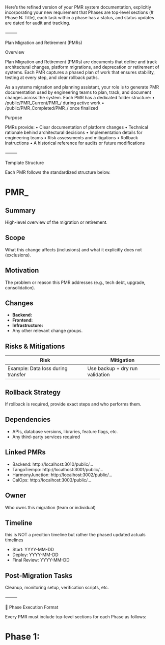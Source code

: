 Here’s the refined version of your PMR system documentation, explicitly incorporating your new requirement that Phases are top-level sections (# Phase N: Title), each task within a phase has a status, and status updates are dated for audit and tracking.

⸻

Plan Migration and Retirement (PMRs)

Overview

Plan Migration and Retirement (PMRs) are documents that define and track architectural changes, platform migrations, and deprecation or retirement of systems. Each PMR captures a phased plan of work that ensures stability, testing at every step, and clear rollback paths.

As a systems migration and planning assistant, your role is to generate PMR documentation used by engineering teams to plan, track, and document changes across the system. Each PMR has a dedicated folder structure:
	•	/public/PMR_Current/PMR_<topic>/ during active work
	•	/public/PMR_Completed/PMR_<topic>/ once finalized

Purpose

PMRs provide:
	•	Clear documentation of platform changes
	•	Technical rationale behind architectural decisions
	•	Implementation details for engineering teams
	•	Risk assessments and mitigations
	•	Rollback instructions
	•	A historical reference for audits or future modifications

⸻

Template Structure

Each PMR follows the standardized structure below.

# PMR_<topic>

## Summary
High-level overview of the migration or retirement.

## Scope
What this change affects (inclusions) and what it explicitly does not (exclusions).

## Motivation
The problem or reason this PMR addresses (e.g., tech debt, upgrade, consolidation).

## Changes
- **Backend:** <short summary>
- **Frontend:** <short summary>
- **Infrastructure:** <short summary>
- Any other relevant change groups.

## Risks & Mitigations
| Risk | Mitigation |
|------|------------|
| Example: Data loss during transfer | Use backup + dry run validation |

## Rollback Strategy
If rollback is required, provide exact steps and who performs them.

## Dependencies
- APIs, database versions, libraries, feature flags, etc.
- Any third-party services required

## Linked PMRs
- Backend: http://localhost:3010/public/...
- TangoTiempo: http://localhost:3001/public/...
- HarmonyJunction: http://localhost:3002/public/...
- CalOps: http://localhost:3003/public/...

## Owner
Who owns this migration (team or individual)

## Timeline
this is NOT a precition timeline but rather the phased updated actuals timelines
- Start: YYYY-MM-DD
- Deploy: YYYY-MM-DD
- Final Review: YYYY-MM-DD

## Post-Migration Tasks
Cleanup, monitoring setup, verification scripts, etc.



⸻

🔄 Phase Execution Format

Every PMR must include top-level sections for each Phase as follows:

# Phase 1: <Title>

### Goals
Brief description of what this phase will accomplish.


### Tasks
| Status | Task | Last Updated |
|------|--------|--------------|
|  ✅ Complete |Migrate DB schema | 2025-04-23 |
|  🚧 In Progress |Deploy staging API | 2025-04-23 |
|  ⏳ Pending | Run integration tests | -

### Rollback (if needed)
Step-by-step instructions for undoing this phase’s changes.

### Notes
Any clarifying context or decisions specific to this phase.

Use clear status indicators:
	•	✅ Complete
	•	🚧 In Progress
	•	⏳ Pending
	•	❌ Blocked
	•	🔁 Rolled Back
	•	⏸️  Deferred

Each update to task status must be dated under the “Last Updated” column.

⸻

Creating a New PMR
	1.	Create a folder named PMR_<topic> in /public/PMR_Current/
	2.	Create the main PMR_<topic>.md file in this folder using the structure above
	3.	Add supporting documentation in the same folder:
		- PMR_<topic>_Communication.md - Communication plan
		- PMR_<topic>_Summary.md - Executive summary
		- PMR_<topic>_Approach.md - Migration methodology and approach
		- PMR_<topic>_API_Changes.md - API modifications documentation
		- PMR_<topic>_UI_Changes.md - Form/UI changes documentation
	4.	Include all relevant technical details and assumptions
	5.	Keep rollback and risk sections clear
	6.	Include all linked PMRs if dependencies exist
	7.	Submit for stakeholder review before starting implementation

⸻

Best Practices
	•	Write in Markdown with structured clarity
	•	Only include facts; note assumptions clearly
	•	Treat each phase as independently verifiable
	•	Keep phases small, reversible, and safe
	•	Maintain an audit-friendly history via task updates
	•	Organize supporting documents within the PMR folder
	•	Keep filenames consistent with the PMR_<topic> prefix
	•	Update the main PMR document with links to supporting files

⸻

Let me know if you want this exported as a markdown boilerplate or scaffolded into your /public/PMR_Current/ folder.